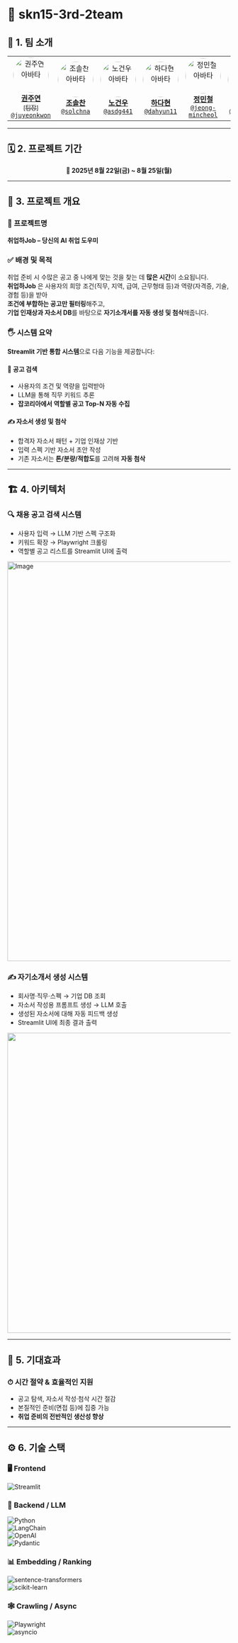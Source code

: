 # 🧠 skn15-3rd-2team

## 👥 1. 팀 소개

<table>
  <tr>
    <td align="center" width="150">
      <a href="https://github.com/juyeonkwon">
        <img src="https://github.com/juyeonkwon.png" width="80" style="border-radius:50%;" alt="권주연 아바타"/><br/>
        <strong>권주연</strong><br/><sub>[팀장]</sub><br/><code>@juyeonkwon</code><br/>
      </a>
    </td>
    <td align="center" width="150">
      <a href="https://github.com/solchna">
        <img src="https://github.com/solchna.png" width="80" style="border-radius:50%;" alt="조솔찬 아바타"/><br/>
        <strong>조솔찬</strong><br/><code>@solchna</code><br/>
      </a>
    </td>
    <td align="center" width="150">
      <a href="https://github.com/asdg441">
        <img src="https://github.com/asdg441.png" width="80" style="border-radius:50%;" alt="노건우 아바타"/><br/>
        <strong>노건우</strong><br/><code>@asdg441</code><br/>
      </a>
    </td>
    <td align="center" width="150">
      <a href="https://github.com/dahyun11">
        <img src="https://github.com/dahyun11.png" width="80" style="border-radius:50%;" alt="하다현 아바타"/><br/>
        <strong>하다현</strong><br/><code>@dahyun11</code><br/>
      </a>
    </td>
    <td align="center" width="150">
      <a href="https://github.com/jeong-mincheol">
        <img src="https://github.com/jeong-mincheol.png" width="80" style="border-radius:50%;" alt="정민철 아바타"/><br/>
        <strong>정민철</strong><br/><code>@jeong-mincheol</code><br/>
      </a>
    </td>
    <td align="center" width="150">
      <a href="https://github.com/AQUAQUA5">
        <img src="https://github.com/AQUAQUA5.png" width="80" style="border-radius:50%;" alt="오원장 아바타"/><br/>
        <strong>오원장</strong><br/><code>@AQUAQUA5</code><br/>
      </a>
    </td>
  </tr>
</table>

---

## 🗓️ 2. 프로젝트 기간

<div align="center">
  <strong>📅 2025년 8월 22일(금) ~ 8월 25일(월)</strong>
</div>

---

## 🧩 3. 프로젝트 개요

### 📕 프로젝트명
**취업하Job – 당신의 AI 취업 도우미**

### ✅ 배경 및 목적

취업 준비 시 수많은 공고 중 나에게 맞는 것을 찾는 데 **많은 시간**이 소요됩니다.  
**취업하Job** 은 사용자의 희망 조건(직무, 지역, 급여, 근무형태 등)과 역량(자격증, 기술, 경험 등)을 받아  
**조건에 부합하는 공고만 필터링**해주고,  
**기업 인재상과 자소서 DB**를 바탕으로 **자기소개서를 자동 생성 및 첨삭**해줍니다.

### 🖐️ 시스템 요약

**Streamlit 기반 통합 시스템**으로 다음 기능을 제공합니다:

#### 🔗 공고 검색
- 사용자의 조건 및 역량을 입력받아
- LLM을 통해 직무 키워드 추론
- **잡코리아에서 역할별 공고 Top-N 자동 수집**

#### ✍️ 자소서 생성 및 첨삭
- 합격자 자소서 패턴 + 기업 인재상 기반
- 입력 스펙 기반 자소서 초안 작성
- 기존 자소서는 **톤/분량/적합도**를 고려해 **자동 첨삭**

---

## 🏗️ 4. 아키텍처

### 🔍 채용 공고 검색 시스템

- 사용자 입력 → LLM 기반 스펙 구조화
- 키워드 확장 → Playwright 크롤링
- 역할별 공고 리스트를 Streamlit UI에 출력

<img width="2187" height="903" alt="Image" src="https://github.com/user-attachments/assets/4c782f7d-fc6d-4a71-9fd3-79137ec2daf7" />

### ✍️ 자기소개서 생성 시스템

- 회사명·직무·스펙 → 기업 DB 조회
- 자소서 작성용 프롬프트 생성 → LLM 호출
- 생성된 자소서에 대해 자동 피드백 생성
- Streamlit UI에 최종 결과 출력

<p align="center">
  <img width="3366" height="678" alt="jasoseo" src="https://github.com/user-attachments/assets/0d986c8c-32b7-4e3b-b9bf-254019f9f73e" />
</p>

---

## 🎯 5. 기대효과

### ⏱ 시간 절약 & 효율적인 지원
- 공고 탐색, 자소서 작성·첨삭 시간 절감  
- 본질적인 준비(면접 등)에 집중 가능  
- **취업 준비의 전반적인 생산성 향상**

---

## ⚙️ 6. 기술 스택

### 🖥️ Frontend  
![Streamlit](https://img.shields.io/badge/Streamlit-FF4B4B?style=for-the-badge&logo=streamlit&logoColor=white)

### 🧠 Backend / LLM  
![Python](https://img.shields.io/badge/Python-3776AB?style=for-the-badge&logo=python&logoColor=white)  
![LangChain](https://img.shields.io/badge/LangChain-4B8BBE?style=for-the-badge)  
![OpenAI](https://img.shields.io/badge/OpenAI-412991?style=for-the-badge&logo=openai&logoColor=white)  
![Pydantic](https://img.shields.io/badge/Pydantic-008000?style=for-the-badge)

### 📊 Embedding / Ranking  
![sentence-transformers](https://img.shields.io/badge/sentence--transformers-00599C?style=for-the-badge)  
![scikit-learn](https://img.shields.io/badge/Scikit--learn-F7931E?style=for-the-badge&logo=scikit-learn&logoColor=white)

### 🕸️ Crawling / Async  
![Playwright](https://img.shields.io/badge/Playwright-2EAD33?style=for-the-badge&logo=playwright&logoColor=white)  
![asyncio](https://img.shields.io/badge/asyncio-005571?style=for-the-badge)
